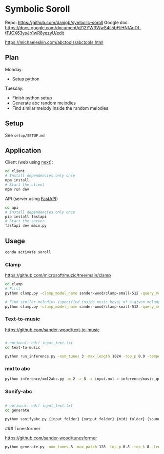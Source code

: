 # Symbolic Soroll

Repo: https://github.com/danigb/symbolic-soroll
Google doc: https://docs.google.com/document/d/12YW3WwS4il5bFIiHNfAnDf-tTJOX63ysJp1wR8yezyU/edit

https://michaeleskin.com/abctools/abctools.html

## Plan

Monday:

- Setup python

Tuesday:

- Finish python setup
- Generate abc random melodies
- Find similar melody inside the random melodies

## Setup

See `setup/SETUP.md`

## Application

Client (web using [next](https://nextjs.org/docs/getting-started/installation)):

```bash
cd client
# Install dependencies only once
npm install
# Start the client
npm run dev
```

API (server using [FastAPI](https://fastapi.tiangolo.com/))

```bash
cd api
# Install dependencies only once
pip install fastapi
# Start the server
fastapi dev main.py
```

## Usage

```bash
conda activate soroll
```

### Clamp

https://github.com/microsoft/muzic/tree/main/clamp

```bash
cd clamp
# First
python clamp.py -clamp_model_name sander-wood/clamp-small-512 -query_modal music -key_modal text -top_n 100

# Find similar melodies (specified inside music_keys) of a given melody (specified in music_query.abc)
python clamp.py -clamp_model_name sander-wood/clamp-small-512 -query_modal music -key_modal music -top_n 3
```

### Text-to-music

https://github.com/sander-wood/text-to-music

```bash

# optional: edit input_text.txt
cd text-to-music

python run_inference.py -num_tunes 3 -max_length 1024 -top_p 0.9 -temperature 1.0 -seed 0
```

### mxl to abc

```bash
python inference/xml2abc.py -m 2 -c 8 -x input.mxl > inference/music_query.abc
```

### Sonify-abc

```bash

# optional: edit input_text.txt
cd generate

python sonifyabc.py {input_folder} {output_folder} {midi_folder} {soundfont_file}
```

### Tunesformer

https://github.com/sander-wood/tunesformer

```bash
python generate.py -num_tunes 3 -max_patch 128 -top_p 0.8 -top_k 8 -temperature 1.2 -seed 0 -show_control_code True
```
